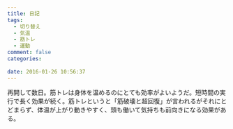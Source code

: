 ```yaml
---
title: 日記
tags:
  - 切り替え
  - 気温
  - 筋トレ
  - 運動
comment: false
categories:
   
date: 2016-01-26 10:56:37
---
```


再開して数日。筋トレは身体を温めるのにとても効率がよいようだ。短時間の実行で長く効果が続く。筋トレというと「筋破壊と超回復」が言われるがそれにとどまらず、体温が上がり動きやすく、頭も働いて気持ちも前向きになる効果がある。